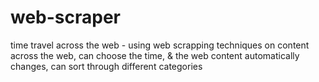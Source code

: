 # web-scraper


time travel across the web - using web scrapping techniques on content across the web, can choose the time, &amp; the web content automatically changes, can sort through different categories
